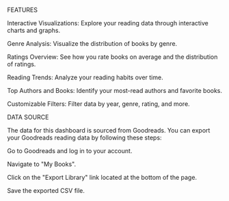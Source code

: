 FEATURES

Interactive Visualizations: Explore your reading data through interactive charts and graphs.

Genre Analysis: Visualize the distribution of books by genre.

Ratings Overview: See how you rate books on average and the distribution of ratings.

Reading Trends: Analyze your reading habits over time.

Top Authors and Books: Identify your most-read authors and favorite books.

Customizable Filters: Filter data by year, genre, rating, and more.

DATA SOURCE

The data for this dashboard is sourced from Goodreads. You can export your Goodreads reading data by following these steps:

Go to Goodreads and log in to your account.

Navigate to "My Books".

Click on the "Export Library" link located at the bottom of the page.

Save the exported CSV file.
